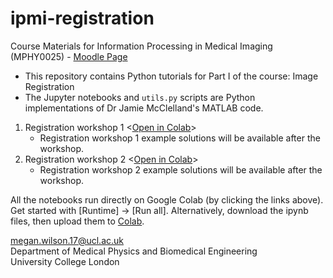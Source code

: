 # ipmi-registration

Course Materials for Information Processing in Medical Imaging (MPHY0025) - [Moodle Page][moodle_page]

- This repository contains Python tutorials for Part I of the course: Image Registration 
- The Jupyter notebooks and `utils.py` scripts are Python implementations of Dr Jamie McClelland's MATLAB code. 

1. Registration workshop 1 <[Open in Colab](https://colab.research.google.com/github/meganzoe/ipmi-registration/blob/master/workshop_1/registration_workshop_1.ipynb)>
   * Registration workshop 1 example solutions will be available after the workshop.
2. Registration workshop 2 <[Open in Colab](https://colab.research.google.com/github/meganzoe/ipmi-registration/blob/master/workshop_2/registration_workshop_2.ipynb)>
   * Registration workshop 2 example solutions will be available after the workshop.


All the notebooks run directly on Google Colab (by clicking the links above). Get started with [Runtime] -> [Run all]. Alternatively, download the ipynb files, then upload them to [Colab](https://colab.research.google.com). 

megan.wilson.17@ucl.ac.uk  
Department of Medical Physics and Biomedical Engineering  
University College London

[moodle_page]: https://moodle-1819.ucl.ac.uk/course/view.php?id=6301
